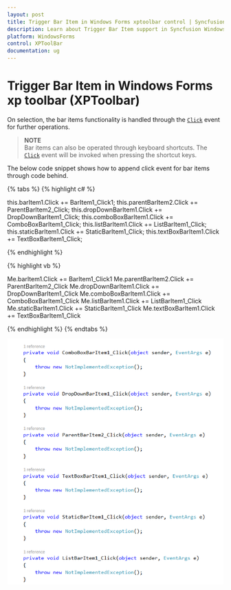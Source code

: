 ```yaml
---
layout: post
title: Trigger Bar Item in Windows Forms xptoolbar control | Syncfusion
description: Learn about Trigger Bar Item support in Syncfusion Windows Forms xptoolbar (XPToolbar) control and more details.
platform: WindowsForms
control: XPToolBar
documentation: ug
---
```


# Trigger Bar Item in Windows Forms xp toolbar (XPToolbar)

On selection, the bar items functionality is handled through the [`Click`](https://help.syncfusion.com/cr/windowsforms/Syncfusion.Windows.Forms.Tools.XPMenus.BarItem.html) event for further operations.

> **NOTE**          
> Bar items can also be operated through keyboard shortcuts. The [`Click`](https://help.syncfusion.com/cr/windowsforms/Syncfusion.Windows.Forms.Tools.XPMenus.BarItem.html) event will be invoked when pressing the shortcut keys.   


The below code snippet shows how to append click event for bar items through code behind.

{% tabs %}
{% highlight c# %}

this.barItem1.Click += BarItem1_Click1;
this.parentBarItem2.Click += ParentBarItem2_Click;
this.dropDownBarItem1.Click += DropDownBarItem1_Click;
this.comboBoxBarItem1.Click += ComboBoxBarItem1_Click;
this.listBarItem1.Click += ListBarItem1_Click;
this.staticBarItem1.Click += StaticBarItem1_Click;
this.textBoxBarItem1.Click += TextBoxBarItem1_Click;

{% endhighlight %}

{% highlight vb %}

Me.barItem1.Click += BarItem1_Click1
Me.parentBarItem2.Click += ParentBarItem2_Click
Me.dropDownBarItem1.Click += DropDownBarItem1_Click
Me.comboBoxBarItem1.Click += ComboBoxBarItem1_Click
Me.listBarItem1.Click += ListBarItem1_Click
Me.staticBarItem1.Click += StaticBarItem1_Click
Me.textBoxBarItem1.Click += TextBoxBarItem1_Click

{% endhighlight %}
{% endtabs %}

![Trigger](Trigger_Images/Trigger.png)
